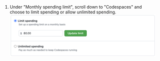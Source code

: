1. Under "Monthly spending limit", scroll down to "Codespaces" and choose to limit spending or allow unlimited spending. ![用于限制支出或允许无限制支出的单选按钮](/assets/images/help/billing/limit-or-unlimited-codespaces.png)
